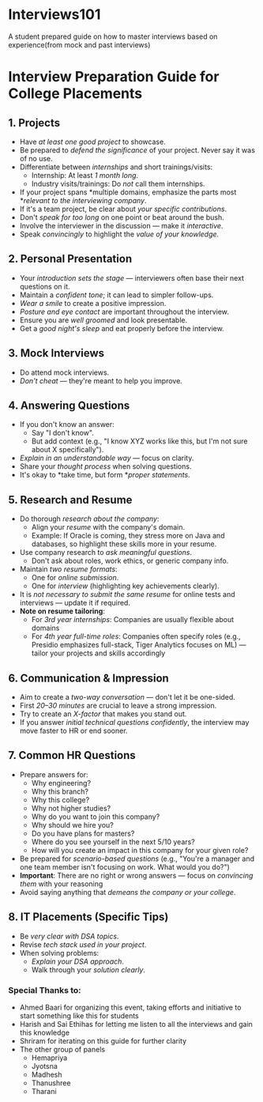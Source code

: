 # Interviews101
A student prepared guide on how to master interviews based on experience(from mock and past interviews)

# Interview Preparation Guide for College Placements

## 1. Projects
- Have *at least one good project* to showcase.  
- Be prepared to *defend the significance* of your project. Never say it was of no use.  
- Differentiate between *internships* and short trainings/visits:  
  - Internship: At least *1 month long*.  
  - Industry visits/trainings: Do *not* call them internships.  
- If your project spans *multiple domains, emphasize the parts most **relevant to the interviewing company*.  
- If it's a team project, be clear about *your specific contributions*.  
- Don't *speak for too long* on one point or beat around the bush.  
- Involve the interviewer in the discussion — make it *interactive*.  
- Speak *convincingly* to highlight the *value of your knowledge*.  

## 2. Personal Presentation
- Your *introduction sets the stage* — interviewers often base their next questions on it.  
- Maintain a *confident tone*; it can lead to simpler follow-ups.  
- *Wear a smile* to create a positive impression.  
- *Posture and eye contact* are important throughout the interview.  
- Ensure you are *well groomed* and look presentable.  
- Get a *good night's sleep* and eat properly before the interview.  

## 3. Mock Interviews
- Do attend mock interviews.  
- *Don't cheat* — they're meant to help you improve.  

## 4. Answering Questions
- If you don't know an answer:  
  - Say "I don't know".  
  - But add context (e.g., "I know XYZ works like this, but I'm not sure about X specifically").  
- *Explain in an understandable way* — focus on clarity.  
- Share your *thought process* when solving questions.  
- It's okay to *take time, but form **proper statements*.  

## 5. Research and Resume
- Do thorough *research about the company*:  
  - Align your *resume* with the company's domain.  
  - Example: If Oracle is coming, they stress more on Java and databases, so highlight these skills more in your resume.
- Use company research to *ask meaningful questions*.  
  - Don't ask about roles, work ethics, or generic company info.  
- Maintain *two resume formats*:  
  - One for *online submission*.  
  - One for *interview* (highlighting key achievements clearly).  
- It is *not necessary to submit the same resume* for online tests and interviews — update it if required.  
- **Note on resume tailoring**:
  - For *3rd year internships*: Companies are usually flexible about domains
  - For *4th year full-time roles*: Companies often specify roles (e.g., Presidio emphasizes full-stack, Tiger Analytics focuses on ML) — tailor your projects and skills accordingly

## 6. Communication & Impression
- Aim to create a *two-way conversation* — don't let it be one-sided.  
- First *20–30 minutes* are crucial to leave a strong impression.  
- Try to create an *X-factor* that makes you stand out.  
- If you answer *initial technical questions confidently*, the interview may move faster to HR or end sooner.  

## 7. Common HR Questions
- Prepare answers for:  
  - Why engineering?  
  - Why this branch?  
  - Why this college?  
  - Why not higher studies?
  - Why do you want to join this company?
  - Why should we hire you?
  - Do you have plans for masters?
  - Where do you see yourself in the next 5/10 years?
  - How will you create an impact in this company for your given role?
- Be prepared for *scenario-based questions* (e.g., "You're a manager and one team member isn't focusing on work. What would you do?")
- **Important**: There are no right or wrong answers — focus on *convincing them* with your reasoning
- Avoid saying anything that *demeans the company or your college*.  

## 8. IT Placements (Specific Tips)
- Be *very clear with DSA topics*.  
- Revise *tech stack used in your project*.  
- When solving problems:  
  - *Explain your DSA approach*.  
  - Walk through your *solution clearly*.

### Special Thanks to:
 - Ahmed Baari for organizing this event, taking efforts and initiative to start something like this for students
 - Harish and Sai Ethihas for letting me listen to all the interviews and gain this  knowledge
 - Shriram for iterating on this guide for further clarity
 - The other group of panels
   - Hemapriya
   - Jyotsna
   - Madhesh
   - Thanushree
   - Tharani
